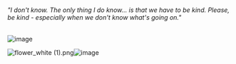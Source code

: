 ######  "I don't know. The only thing I do know... is that we have to be kind. Please, be kind - especially when we don't know what's going on."
![image](https://github.com/user-attachments/assets/91879ca9-4b95-4078-a716-6b0ee3880c37)



<img src="blob:chrome-untrusted://media-app/8cf48738-eaf6-442a-a02e-0a278214092b" alt="flower_white (1).png"/>![image](https://github.com/user-attachments/assets/604eff1d-137b-48fa-a344-972af9548891)

